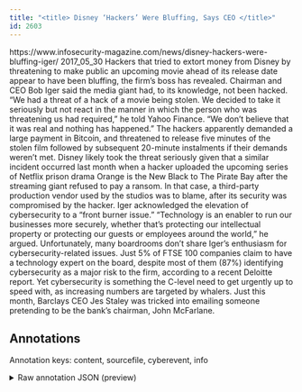 ```yaml
---
title: "<title> Disney ‘Hackers’ Were Bluffing, Says CEO </title>"
id: 2603
---
```


<title> Disney ‘Hackers’ Were Bluffing, Says CEO </title>
<source> https://www.infosecurity-magazine.com/news/disney-hackers-were-bluffing-iger/ </source>
<date> 2017_05_30 </date>
<text>
Hackers that tried to extort money from Disney by threatening to make public an upcoming movie ahead of its release date appear to have been bluffing, the firm’s boss has revealed.
Chairman and CEO Bob Iger said the media giant had, to its knowledge, not been hacked.
“We had a threat of a hack of a movie being stolen. We decided to take it seriously but not react in the manner in which the person who was threatening us had required,” he told Yahoo Finance.
“We don’t believe that it was real and nothing has happened.”
The hackers apparently demanded a large payment in Bitcoin, and threatened to release five minutes of the stolen film followed by subsequent 20-minute instalments if their demands weren’t met.
Disney likely took the threat seriously given that a similar incident occurred last month when a hacker uploaded the upcoming series of Netflix prison drama Orange is the New Black to The Pirate Bay after the streaming giant refused to pay a ransom.
In that case, a third-party production vendor used by the studios was to blame, after its security was compromised by the hacker.
Iger acknowledged the elevation of cybersecurity to a “front burner issue.”
“Technology is an enabler to run our businesses more securely, whether that’s protecting our intellectual property or protecting our guests or employees around the world,” he argued.
Unfortunately, many boardrooms don’t share Iger’s enthusiasm for cybersecurity-related issues.
Just 5% of FTSE 100 companies claim to have a technology expert on the board, despite most of them (87%) identifying cybersecurity as a major risk to the firm, according to a recent Deloitte report.
Yet cybersecurity is something the C-level need to get urgently up to speed with, as increasing numbers are targeted by whalers.
Just this month, Barclays CEO Jes Staley was tricked into emailing someone pretending to be the bank’s chairman, John McFarlane.
</text>



## Annotations

Annotation keys: content, sourcefile, cyberevent, info

<details>
<summary>Raw annotation JSON (preview)</summary>

```json
{
  "content": "Hackers that tried to extort money from Disney by threatening to make public an upcoming movie ahead of its release date appear to have been bluffing, the firm\u2019s boss has revealed. Chairman and CEO Bob Iger said the media giant had, to its knowledge, not been hacked. \u201cWe had a threat of a hack of a movie being stolen. We decided to take it seriously but not react in the manner in which the person who was threatening us had required,\u201d he told Yahoo Finance. \u201cWe don\u2019t believe that it was real and nothing has happened.\u201d The hackers apparently demanded a large payment in Bitcoin, and threatened to release five minutes of the stolen film followed by subsequent 20-minute instalments if their demands weren\u2019t met. Disney likely took the threat seriously given that a similar incident occurred last month when a hacker uploaded the upcoming series of Netflix prison drama Orange is the New Black to The Pirate Bay after the streaming giant refused to pay a ransom. In that case, a third-party production vendor used by the studios was to blame, after its security was compromised by the hacker. Iger acknowledged the elevation of cybersecurity to a \u201cfront burner issue.\u201d \u201cTechnology is an enabler to run our businesses more securely, whether that\u2019s protecting our intellectual property or protecting our guests or employees around the world,\u201d he argued. Unfortunately, many boardrooms don\u2019t share Iger\u2019s enthusiasm for cybersecurity-related issues. Just 5% of FTSE 100 companies claim to have a technology expert on the board, despite most of them (87%) identifying cybersecurity as a major risk to the firm, according to a recent Deloitte report. Yet cybersecurity is something the C-level need to get urgently up to speed with, as increasing numbers are targeted by whalers. Just this month, Barclays CEO Jes Staley was tricked into emailing someone pretending to be the bank\u2019s chairman, John McFarlane.",
  "sourcefile": "2603.txt",
  "cyberevent": {
    "hopper": [
      {
        "index": 0,
        "relation": "Same",
        "events": [
          {
            "index": "E8",
            "type": "Attack",
            "realis": "Actual",
            "nugget": {
              "startOffset": 1819,
              "index": "T17",
              "endOffset": 1830,
              "text": "was tricked"
            },
            "argument": [
              {
                "index": "T16",
                "external_reference": {
                  "wikidataid": "Q484876"
                },
                "endOffset": 1818,
                "role": {
                  "type": "Victim"
                },
                "text": "Barclays CEO Jes Staley",
                "startOffset": 1795,
                "type": "Person"
              },
              {
                "index": "T23",
                "text": "this month",
                "endOffset": 1793,
                "role": {
                  "type": "Time"
                },
                "startOffset": 1783,
                "type": "Time"
              }
            ],
            "subtype": "Phishing"
          },
          {
            "index": "E9",
            "type": "Attack",
            "realis": "Actual",
            "nugget": {
              "startOffset": 1853,
              "index": "T18",
              "endOffset": 1869,
              "text": "pretending to be"
            },
            "argument": [
              {
                "index": "T19",
                "external_reference": {
                  "wikidataid": "Q22687"
                },
                "endOffset": 1878,
                "role": {
                  "type": "Trusted-Entity"
                },
                "text": "bank",
                "startOffset": 1874,
                "type": "Organization"
              },
              {
                "index": "T20",
                "external_reference": {
                  "wikidat
```
</details>

